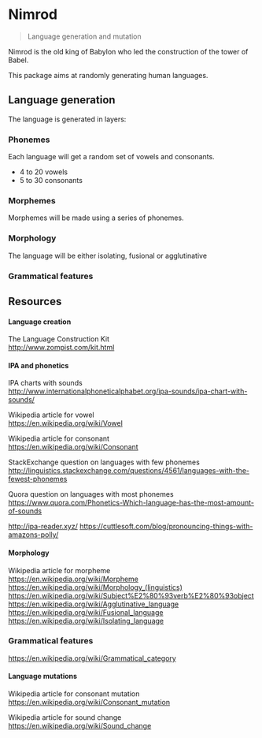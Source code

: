 # Nimrod

> Language generation and mutation

Nimrod is the old king of Babylon who led the construction of the tower of Babel.

This package aims at randomly generating human languages.

## Language generation

The language is generated in layers:

### Phonemes

Each language will get a random set of vowels and consonants.

- 4 to 20 vowels
- 5 to 30 consonants

### Morphemes

Morphemes will be made using a series of phonemes.

### Morphology

The language will be either isolating, fusional or agglutinative

### Grammatical features

## Resources

#### Language creation

The Language Construction Kit  
http://www.zompist.com/kit.html

#### IPA and phonetics

IPA charts with sounds  
http://www.internationalphoneticalphabet.org/ipa-sounds/ipa-chart-with-sounds/

Wikipedia article for vowel  
https://en.wikipedia.org/wiki/Vowel

Wikipedia article for consonant  
https://en.wikipedia.org/wiki/Consonant

StackExchange question on languages with few phonemes  
http://linguistics.stackexchange.com/questions/4561/languages-with-the-fewest-phonemes

Quora question on languages with most phonemes  
https://www.quora.com/Phonetics-Which-language-has-the-most-amount-of-sounds

http://ipa-reader.xyz/
https://cuttlesoft.com/blog/pronouncing-things-with-amazons-polly/

#### Morphology

Wikipedia article for morpheme  
https://en.wikipedia.org/wiki/Morpheme
https://en.wikipedia.org/wiki/Morphology_(linguistics)
https://en.wikipedia.org/wiki/Subject%E2%80%93verb%E2%80%93object
https://en.wikipedia.org/wiki/Agglutinative_language
https://en.wikipedia.org/wiki/Fusional_language
https://en.wikipedia.org/wiki/Isolating_language

### Grammatical features

https://en.wikipedia.org/wiki/Grammatical_category

#### Language mutations

Wikipedia article for consonant mutation  
https://en.wikipedia.org/wiki/Consonant_mutation

Wikipedia article for sound change  
https://en.wikipedia.org/wiki/Sound_change
